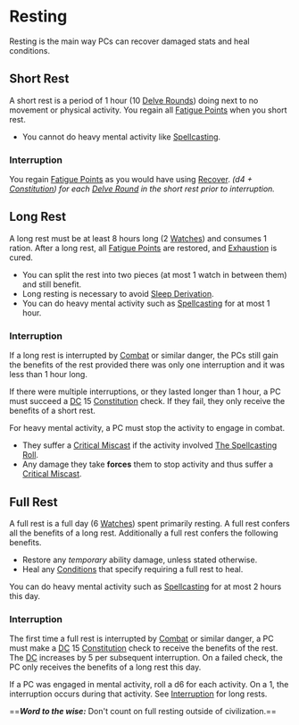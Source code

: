 # Resting

Resting is the main way PCs can recover damaged stats and heal conditions.

## Short Rest

A short rest is a period of 1 hour (10 [Delve Rounds](../Core%20Procedures/Round.md#Delve%20Round)) doing next to no movement or physical activity. You regain all [Fatigue Points](../../Player%20Characters/Derived%20Statistics/Fatigue%20Points.md) when you short rest.

- You cannot do heavy mental activity like [Spellcasting](../../Magic/Spellcasting/Spellcasting.md).

### Interruption

You regain [Fatigue Points](../../Player%20Characters/Derived%20Statistics/Fatigue%20Points.md) as you would have using [Recover](Delving.md#Recover).
*(d4 + [Constitution](../../Player%20Characters/Abilities/Constitution.md)) for each [Delve Round](../Core%20Procedures/Round.md#Delve%20Round) in the short rest prior to interruption.*

## Long Rest

A long rest must be at least 8 hours long (2 [Watches](Watches.md)) and consumes 1 ration. After a long rest, all [Fatigue Points](../../Player%20Characters/Derived%20Statistics/Fatigue%20Points.md) are restored, and [Exhaustion](../Conditions/Exhausted.md) is cured.

- You can split the rest into two pieces (at most 1 watch in between them) and still benefit.
- Long resting is necessary to avoid [Sleep Derivation](../Hazards/Biological%20Hazards.md#Sleep%20Derivation).
- You can do heavy mental activity such as [Spellcasting](../../Magic/Spellcasting/Spellcasting.md) for at most 1 hour.

### Interruption

If a long rest is interrupted by [Combat](../Combat/Combat.md) or similar danger, the PCs still gain the benefits of the rest provided there was only one interruption and it was less than 1 hour long.

If there were multiple interruptions, or they lasted longer than 1 hour, a PC must succeed a [DC](../Core%20Procedures/DC.md) 15 [Constitution](../../Player%20Characters/Abilities/Constitution.md) check. If they fail, they only receive the benefits of a short rest.

For heavy mental activity, a PC must stop the activity to engage in combat.

- They suffer a [Critical Miscast](../Die%20Rolling%20Mechanics/Critical%20Miscast.md) if the activity involved [The Spellcasting Roll](../../Magic/Spellcasting/Spellcasting.md#The%20Spellcasting%20Roll).
- Any damage they take **forces** them to stop activity and thus suffer a [Critical Miscast](../Die%20Rolling%20Mechanics/Critical%20Miscast.md).

## Full Rest

A full rest is a full day (6 [Watches](Watches.md)) spent primarily resting. A full rest confers all the benefits of a long rest. Additionally a full rest confers the following benefits.

- Restore any *temporary* ability damage, unless stated otherwise.
- Heal any [Conditions](../Conditions/!Conditions.md) that specify requiring a full rest to heal.

You can do heavy mental activity such as [Spellcasting](../../Magic/Spellcasting/Spellcasting.md) for at most 2 hours this day.

### Interruption

The first time a full rest is interrupted by [Combat](../Combat/Combat.md) or similar danger, a PC must make a [DC](../Core%20Procedures/DC.md) 15 [Constitution](../../Player%20Characters/Abilities/Constitution.md) check to receive the benefits of the rest. The [DC](../Core%20Procedures/DC.md) increases by 5 per subsequent interruption. On a failed check, the PC only receives the benefits of a long rest this day.

If a PC was engaged in mental activity, roll a d6 for each activity. On a 1, the interruption occurs during that activity. See [Interruption](#Interruption) for long rests.

==***Word to the wise:*** Don't count on full resting outside of civilization.==
